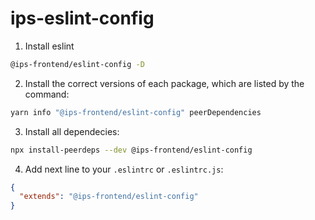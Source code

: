 # ips-eslint-config

1. Install eslint 

```bash
@ips-frontend/eslint-config -D
```

2. Install the correct versions of each package, which are listed by the command:

```bash
yarn info "@ips-frontend/eslint-config" peerDependencies
```

3. Install all dependecies:

```bash
npx install-peerdeps --dev @ips-frontend/eslint-config
```

4. Add next line to your `.eslintrc` or `.eslintrc.js`:

```json
{
  "extends": "@ips-frontend/eslint-config"
}
```
